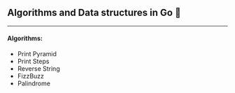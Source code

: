 ## Algorithms and Data structures in Go :rocket:
---

#### Algorithms:
* Print Pyramid
* Print Steps
* Reverse String
* FizzBuzz
* Palindrome